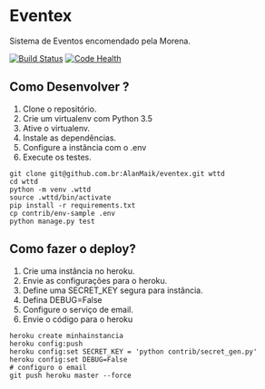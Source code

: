 # Eventex

Sistema de Eventos encomendado pela Morena.

[![Build Status](https://travis-ci.org/AlanMaik/eventex-alanmaik.svg?branch=master)](https://travis-ci.org/AlanMaik/eventex-alanmaik)
[![Code Health](https://landscape.io/github/AlanMaik/eventex-alanmaik/master/landscape.svg?style=flat)](https://landscape.io/github/AlanMaik/eventex-alanmaik/master)

## Como Desenvolver ?

1. Clone o repositório.
2. Crie um virtualenv com Python 3.5
3. Ative o virtualenv.
4. Instale as dependências.
5. Configure a instância com o .env
6. Execute os testes.

```console
git clone git@github.com.br:AlanMaik/eventex.git wttd
cd wttd
python -m venv .wttd
source .wttd/bin/activate
pip install -r requirements.txt
cp contrib/env-sample .env
python manage.py test
```

## Como fazer o deploy?

1. Crie uma instância no heroku.
2. Envie as configurações para o heroku.
3. Define uma SECRET_KEY segura para instância.
4. Defina DEBUG=False
5. Configure o serviço de email.
6. Envie o código para o heroku

```console
heroku create minhainstancia
heroku config:push
heroku config:set SECRET_KEY = 'python contrib/secret_gen.py'
heroku config:set DEBUG=False
# configuro o email
git push heroku master --force
```